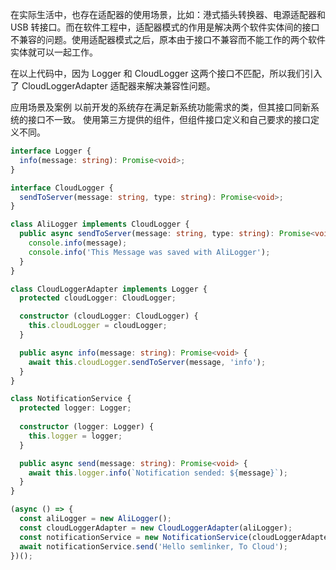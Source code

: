 在实际生活中，也存在适配器的使用场景，比如：港式插头转换器、电源适配器和 USB 转接口。而在软件工程中，适配器模式的作用是解决两个软件实体间的接口不兼容的问题。使用适配器模式之后，原本由于接口不兼容而不能工作的两个软件实体就可以一起工作。

在以上代码中，因为 Logger 和 CloudLogger 这两个接口不匹配，所以我们引入了 CloudLoggerAdapter 适配器来解决兼容性问题。

应用场景及案例
以前开发的系统存在满足新系统功能需求的类，但其接口同新系统的接口不一致。
使用第三方提供的组件，但组件接口定义和自己要求的接口定义不同。
```ts
interface Logger {
  info(message: string): Promise<void>;
}

interface CloudLogger {
  sendToServer(message: string, type: string): Promise<void>;
}

class AliLogger implements CloudLogger {
  public async sendToServer(message: string, type: string): Promise<void> {
    console.info(message);
    console.info('This Message was saved with AliLogger');
  }
}

class CloudLoggerAdapter implements Logger {
  protected cloudLogger: CloudLogger;

  constructor (cloudLogger: CloudLogger) {
    this.cloudLogger = cloudLogger;
  }

  public async info(message: string): Promise<void> {
    await this.cloudLogger.sendToServer(message, 'info');
  }
}

class NotificationService {
  protected logger: Logger;
  
  constructor (logger: Logger) {    
    this.logger = logger;
  }

  public async send(message: string): Promise<void> {
    await this.logger.info(`Notification sended: ${message}`);
  }
}

(async () => {
  const aliLogger = new AliLogger();
  const cloudLoggerAdapter = new CloudLoggerAdapter(aliLogger);
  const notificationService = new NotificationService(cloudLoggerAdapter);
  await notificationService.send('Hello semlinker, To Cloud');
})();
```